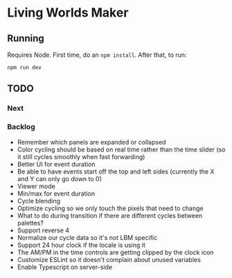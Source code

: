 # Living Worlds Maker

## Running

Requires Node. First time, do an `npm install`. After that, to run:

`npm run dev`

## TODO

### Next

### Backlog

- Remember which panels are expanded or collapsed
- Color cycling should be based on real time rather than the time slider (so it still cycles smoothly when fast forwarding)
- Better UI for event duration
- Be able to have events start off the top and left sides (currently the X and Y can only go down to 0)
- Viewer mode
- Min/max for event duration
- Cycle blending
- Optimize cycling so we only touch the pixels that need to change
- What to do during transition if there are different cycles between palettes?
- Support reverse 4
- Normalize our cycle data so it's not LBM specific
- Support 24 hour clock if the locale is using it
- The AM/PM in the time controls are getting clipped by the clock icon
- Customize ESLint so it doesn't complain about unused variables
- Enable Typescript on server-side
